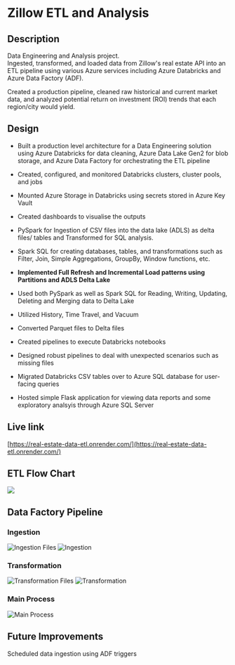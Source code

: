 # Zillow ETL and Analysis

## Description

Data Engineering and Analysis project.\
Ingested, transformed, and loaded data from Zillow's real estate API into an ETL pipeline using various Azure services including Azure Databricks and Azure Data Factory (ADF).

Created a production pipeline, cleaned raw historical and current market data, and analyzed potential return on investment (ROI) trends that each region/city would yield.

## Design

- Built a production level architecture for a Data Engineering solution using Azure Databricks for data cleaning, Azure Data Lake Gen2 for blob storage, and Azure Data Factory for orchestrating the ETL pipeline

- Created, configured, and monitored Databricks clusters, cluster pools, and jobs

- Mounted Azure Storage in Databricks using secrets stored in Azure Key Vault

- Created dashboards to visualise the outputs

- PySpark for Ingestion of CSV files into the data lake (ADLS) as delta files/ tables and Transformed for SQL analysis.

- Spark SQL for creating databases, tables, and transformations such as Filter, Join, Simple Aggregations, GroupBy, Window functions, etc.

- **Implemented Full Refresh and Incremental Load patterns using Partitions and ADLS Delta Lake**

- Used both PySpark as well as Spark SQL for Reading, Writing, Updating, Deleting and Merging data to Delta Lake

- Utilized History, Time Travel, and Vacuum

- Converted Parquet files to Delta files

- Created pipelines to execute Databricks notebooks

- Designed robust pipelines to deal with unexpected scenarios such as missing files

- Migrated Databricks CSV tables over to Azure SQL database for user-facing queries

- Hosted simple Flask application for viewing data reports and some exploratory analsyis through Azure SQL Server

## Live link

[https://real-estate-data-etl.onrender.com/](https://real-estate-data-etl.onrender.com/)

## ETL Flow Chart

![](images/etl-pipeline.png)

## Data Factory Pipeline

### Ingestion

![Ingestion Files](images/adf-ingestion-files.jpg)
![Ingestion ](images/adf-ingestion.jpg)

### Transformation

![Transformation Files](images/adf-transformation-files.jpg)
![Transformation](images/adf-transformation.jpg)

### Main Process

![Main Process](images/adf-main-process.jpg)

## Future Improvements

Scheduled data ingestion using ADF triggers
